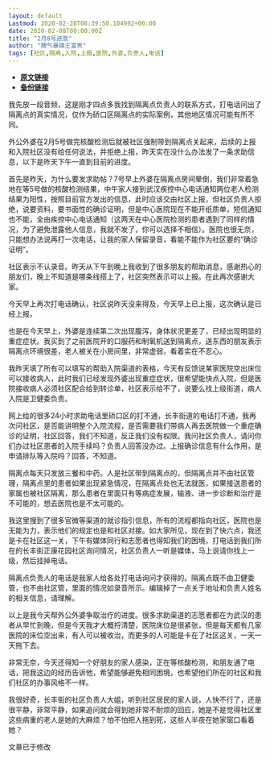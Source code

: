```yaml
---
layout: default
Lastmod: 2020-02-28T08:39:50.104992+00:00
date: 2020-02-08T00:00:00Z
title: "2月8号进度"
author: "脾气暴躁王富贵"
tags: [社区,隔离,入院,上报,医院,外婆,负责人,电话]
---
```


* [**原文链接**](http://mp.weixin.qq.com/s?__biz=MzA3MjMxNjc2OA==&mid=2450825085&idx=1&sn=1f89ea295161a01e25780b7ffbc74325&chksm=88c01d72bfb79464dd3debf11acce289a3fcd74e58075f0f4e29bc8a404dd4c222271cbf549f#rd)
* [**备份链接**](http://archive.ph/JSPns)


我先放一段音频，这是刚才四点多我找到隔离点负责人的联系方式，打电话问出了隔离点的真实情况，仅作为硚口区隔离点的实际案例，其他地区情况可能有所不同。

  

外公外婆在2月5号做完核酸检测后就被社区强制带到隔离点关起来，后续的上报和入院社区没有给任何说法，并拒绝上报，昨天实在没什么办法发了一条求助信息，以下是昨天下午一直到目前的进度。

  

首先是昨天，为什么要发求助帖？7号早上外婆在隔离点房间晕倒，我们非常着急地在等5号做的核酸检测结果，中午家人接到武汉疾控中心电话通知两位老人检测结果为阳性，按照目前官方发出的信息，此时应该交由社区上报，但社区负责人拒绝，说要资料，要书面性的确诊证明，但是中心医院现在不能开纸质单，短信通知也不能，全由疾控中心电话通知（这两天在中心医院检测的患者遇到了同样的情况，为了避免泄露他人信息，我就不发了，你可以选择不相信）。医院也很无奈，只能想办法说再打一次电话，让我的家人保留录音，看能不能作为社区要的“确诊证明”。

  

社区表示不认录音。昨天从下午到晚上我收到了很多朋友的帮助消息，感谢热心的朋友们，晚上不知道是哪条线搭上了，社区突然表示可以上报。在此再次感谢大家。

  

今天早上再次打电话确认，社区说昨天没来得及，今天早上已上报，这次确认是已经上报。  

  

也是在今天早上，外婆是连续第二次出现腹泻，身体状况更差了，已经出现明显的重症症状。我买到了之前医院开的口服药和制氧机送到隔离点，送东西的朋友表示隔离点环境很差，老人被关在小房间里，非常虚弱，看着实在不忍心。

  

我昨天填了所有可以填写的帮助入院渠道的表格，今天有反馈说某家医院空出床位可以接收病人，此时我们已经发现外婆出现重症症状，很希望能快点入院，但是医院接收病人必须社区配合给到转诊单，社区表示给不了，说要么找上级街道，病人入院是卫健委负责。

  

网上给的很多24小时求助电话里硚口区的打不通，长丰街道的电话打不通，我再次问社区，是否能讲明整个入院流程，是否需要我们带病人再去医院做一个重症确诊的证明，社区回答，我们不知道，反正我们没有权限。我问社区负责人，请问你们办过社区患者的入院手续吗？负责人回答没办过。上报确诊信息有什么作用，是申请排队等入院吗？回答，不知道。  

  

隔离点每天只发放三餐和中药。人是社区带到隔离点的，但隔离点并不由社区管理，隔离点里的患者如果出现紧急情况，在隔离点处也无法就医，如果接送患者的家属也被社区隔离，那么患者在里面只有等病症发展，输液、进一步诊断和治疗是不可能的，想去医院也是不太可能的。

  

我这里搜到了很多官微等渠道的就诊指引信息，所有的流程都指向社区，医院也是无能为力，表示他们的规定也是和社区对接。如大家所见，现在到了快六点，我还是卡在社区这一关，下午有媒体同行和志愿者也得知我们的困境，打电话到我们所在的长丰街正康花园社区询问情况，社区负责人一听是媒体，马上说请你找上一级，然后挂掉电话。

  

隔离点负责人的电话是我家人给各处打电话询问才获得的。隔离点既不由卫健委管，也不由社区管，里面的情况如录音所示。编辑掉了一点关于地址和负责人姓名的相关信息，请理解。

  

以上是我今天帮外公外婆争取治疗的进度。很多求助渠道的志愿者都在为武汉的患者从早忙到晚，但是今天我才大概捋清楚，医院床位是很紧张，但是每天都有几家医院的床位空出来，有人可以被收治，而更多的人可能是卡在了社区这关，一天一天拖下去。

  

非常无奈，今天还得知一个好朋友的家人感染，正在等核酸检测，和朋友通了电话，把我这边的经历告诉他，希望能够避免相同困境，也希望他们所在的社区和我们社区的办事风格不一样。

  

我很好奇，长丰街的社区负责人大姐，听到社区居民的家人说，人快不行了，还是很平静，非常平静，如果追问就会得到她非常不耐烦的回应，她是不是觉得社区里这些病重的老人是她的大麻烦？怕不怕把人拖到死，这些人半夜在她家窗口看着她？

文章已于修改

